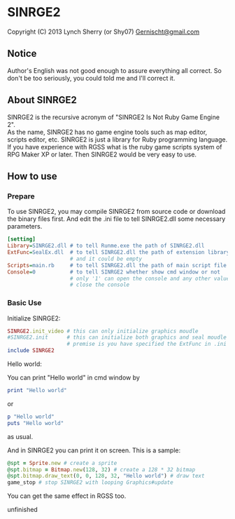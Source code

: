 ﻿# SINRGE2
Copyright (C) 2013 Lynch Sherry (or Shy07) <Gernischt@gmail.com>

## Notice
Author's English was not good enough to assure everything all correct.
So don't be too seriously, you could told me and I'll correct it.

## About SINRGE2
SINRGE2 is the recursive acronym of "SINRGE2 Is Not Ruby Game Engine 2".  
As the name, SINRGE2 has no game engine tools such as map editor,
scripts editor, etc. SINRGE2 is just a library for Ruby programming
language.  
If you have experience with RGSS what is the ruby game scripts system
of RPG Maker XP or later. Then SINRGE2 would be very easy to use.  

## How to use
### Prepare
To use SINRGE2, you may compile SINRGE2 from source code or download
the binary files first. And edit the .ini file to tell SINRGE2.dll
some necessary parameters.
```Runme.ini
[setting]
Library=SINRGE2.dll # to tell Runme.exe the path of SINRGE2.dll
ExtFunc=SealEx.dll  # to tell SINRGE2.dll the path of extension library
                    # and it could be empty
Scripts=main.rb     # to tell SINRGE2.dll the path of main script file
Console=0           # to tell SINRGE2 whether show cmd window or not
                    # only '1' can open the console and any other value
                    # close the console
```
### Basic Use

Initialize SINRGE2:

```ruby
SINRGE2.init_video # this can only initialize graphics moudle
#SINRGE2.init      # this can initialize both graphics and seal moudle
                   # premise is you have specified the ExtFunc in .ini
include SINRGE2
```

Hello world:  

You can print "Hello world" in cmd window by  
```ruby
print "Hello world"
```
or  
```ruby
p "Hello world"
puts "Hello world"
```
as usual.  

And in SINRGE2 you can print it on screen. This is a sample:  
```ruby
@spt = Sprite.new # create a sprite
@spt.bitmap = Bitmap.new(128, 32) # create a 128 * 32 bitmap
@spt.bitmap.draw_text(0, 0, 128, 32, "Hello world") # draw text
game_stop # stop SINRGE2 with looping Graphics#update
```
You can get the same effect in RGSS too.  

unfinished

